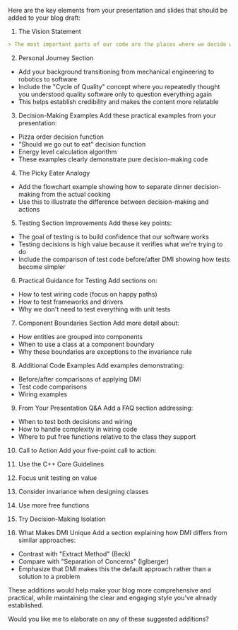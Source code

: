 Here are the key elements from your presentation and slides that should be added to your blog draft:

1. The Vision Statement
```markdown
> The most important parts of our code are the places where we decide what should happen. If these decisions are isolated, that critical code is easy to read, modify, extend, and test. If those key decisions are implemented correctly, then we can feel confident that our code is trying to do what we expect it to do.
```

2. Personal Journey Section
- Add your background transitioning from mechanical engineering to robotics to software
- Include the "Cycle of Quality" concept where you repeatedly thought you understood quality software only to question everything again
- This helps establish credibility and makes the content more relatable

3. Decision-Making Examples
Add these practical examples from your presentation:
- Pizza order decision function
- "Should we go out to eat" decision function
- Energy level calculation algorithm
- These examples clearly demonstrate pure decision-making code

4. The Picky Eater Analogy
- Add the flowchart example showing how to separate dinner decision-making from the actual cooking
- Use this to illustrate the difference between decision-making and actions

5. Testing Section Improvements
Add these key points:
- The goal of testing is to build confidence that our software works
- Testing decisions is high value because it verifies what we're trying to do
- Include the comparison of test code before/after DMI showing how tests become simpler

6. Practical Guidance for Testing
Add sections on:
- How to test wiring code (focus on happy paths)
- How to test frameworks and drivers
- Why we don't need to test everything with unit tests

7. Component Boundaries Section
Add more detail about:
- How entities are grouped into components
- When to use a class at a component boundary
- Why these boundaries are exceptions to the invariance rule

8. Additional Code Examples
Add examples demonstrating:
- Before/after comparisons of applying DMI
- Test code comparisons
- Wiring examples

9. From Your Presentation Q&A
Add a FAQ section addressing:
- When to test both decisions and wiring
- How to handle complexity in wiring code
- Where to put free functions relative to the class they support

10. Call to Action
Add your five-point call to action:
1. Use the C++ Core Guidelines
2. Focus unit testing on value
3. Consider invariance when designing classes
4. Use more free functions
5. Try Decision-Making Isolation

11. What Makes DMI Unique
Add a section explaining how DMI differs from similar approaches:
- Contrast with "Extract Method" (Beck)
- Compare with "Separation of Concerns" (Iglberger)
- Emphasize that DMI makes this the default approach rather than a solution to a problem

These additions would help make your blog more comprehensive and practical, while maintaining the clear and engaging style you've already established.

Would you like me to elaborate on any of these suggested additions?
